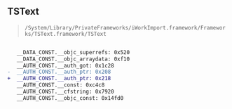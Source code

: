 ## TSText

> `/System/Library/PrivateFrameworks/iWorkImport.framework/Frameworks/TSText.framework/TSText`

```diff

   __DATA_CONST.__objc_superrefs: 0x520
   __DATA_CONST.__objc_arraydata: 0xf10
   __AUTH_CONST.__auth_got: 0x1c28
-  __AUTH_CONST.__auth_ptr: 0x208
+  __AUTH_CONST.__auth_ptr: 0x218
   __AUTH_CONST.__const: 0xc4c8
   __AUTH_CONST.__cfstring: 0x7920
   __AUTH_CONST.__objc_const: 0x14fd0

```
